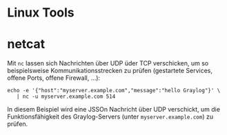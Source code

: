 # Linux Tools

# netcat
Mit `nc` lassen sich Nachrichten über UDP üder TCP verschicken, um so beispielsweise Kommunikationsstrecken zu prüfen (gestartete Services, offene Ports, offene Firewall, ...):

```
echo -e '{"host":"myserver.example.com","message":"hello Graylog"}' \
   | nc -u myserver.example.com 514
```

In diesem Beispiel wird eine JSSOn Nachricht über UDP verschickt, um die Funktionsfähigkeit des Graylog-Servers (unter `myserver.example.com`) zu prüfen.

